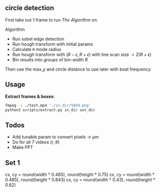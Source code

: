 ## circle detection

First take out 1 frame to run _The Algorithm_ on.

Algorithm
- Run sobel edge detection
- Run hough transform with initial params
- Calculate `R` mode radius
- Run hough transform with $(R-\epsilon, R+\epsilon)$ with line scan size $<2(R+\epsilon)$
- Bin results into groups of bin-width $R$

Then use the max_y and circle distance to use later with beat frequency.

## Usage

**Extract frames & boxes**:
```bash
fmpeg -i ./test.mp4 './in_dir/%03d.png'
python3 scripts/extract.py in_dir out_dir
```

## Todos
- Add tunable param to convert pixels &rarr; µm
- Do for all 7 videos $(r, \theta)$
- Make PPT

## Set 1

cx, cy = round(width * 0.485), round(height * 0.75)
cx, cy = round(width * 0.485), round(height * 0.843)
cx, cy = round(width * 0.43), round(height * 0.82)
